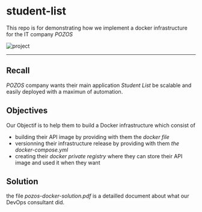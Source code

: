 # student-list 
This repo is for demonstrating how we implement a docker infrastructure for the IT company *POZOS*

![project](https://user-images.githubusercontent.com/18481009/84582395-ba230b00-adeb-11ea-9453-22ed1be7e268.jpg)


------------
## Recall
*POZOS* company wants their main application *Student List* be scalable and easily deployed with a maximun of automation.

## Objectives

Our Objectif is to help them to build a Docker infrastructure which consist of
- building their API image by providing with them the *docker file*
- versionning their infrastructure release by providing with them *the docker-compose.yml*
- creating their *docker private registry* where they can store their API image and used it when they want

## Solution

the file *pozos-docker-solution.pdf* is a detailled document about what our DevOps consultant did.
